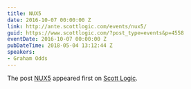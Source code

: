 ```yaml
---
title: NUX5
date: 2016-10-07 00:00:00 Z
link: http://ante.scottlogic.com/events/nux5/
guid: https://www.scottlogic.com/?post_type=events&p=4558
eventDate: 2016-10-07 00:00:00 Z
pubDateTime: 2018-05-04 13:12:44 Z
speakers:
- Graham Odds
---
```


<p>The post <a rel="nofollow" href="http://ante.scottlogic.com/events/nux5/">NUX5</a> appeared first on <a rel="nofollow" href="http://ante.scottlogic.com">Scott Logic</a>.</p>